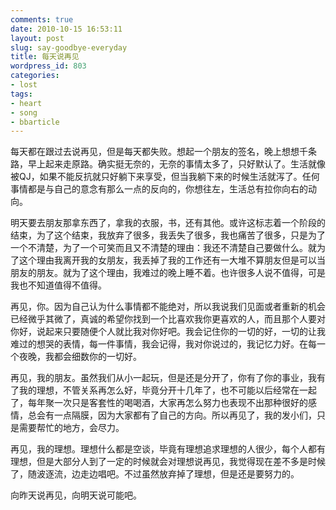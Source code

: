 ```yaml
---
comments: true
date: 2010-10-15 16:53:11
layout: post
slug: say-goodbye-everyday
title: 每天说再见
wordpress_id: 803
categories:
- lost
tags:
- heart
- song
- bbarticle
---
```


每天都在跟过去说再见，但是每天都失败。想起一个朋友的签名，晚上想想千条路，早上起来走原路。确实挺无奈的，无奈的事情太多了，只好默认了。生活就像被QJ，如果不能反抗就只好躺下来享受，但当我躺下来的时候生活就泻了。任何事情都是与自己的意念有那么一点的反向的，你想往左，生活总有拉你向右的动向。

明天要去朋友那拿东西了，拿我的衣服，书，还有其他。或许这标志着一个阶段的结束，为了这个结束，我放弃了很多，我丢失了很多，我也痛苦了很多，只是为了一个不清楚，为了一个可笑而且又不清楚的理由：我还不清楚自己要做什么。就为了这个理由我离开我的女朋友，我丢掉了我的工作还有一大堆不算朋友但是可以当朋友的朋友。就为了这个理由，我难过的晚上睡不着。也许很多人说不值得，可是我也不知道值得不值得。





再见，你。因为自己认为什么事情都不能绝对，所以我说我们见面或者重新的机会已经微乎其微了，真诚的希望你找到一个比喜欢我你更喜欢的人，而且那个人要对你好，说起来只要随便个人就比我对你好吧。我会记住你的一切的好，一切的让我难过的想哭的表情，每一件事情，我会记得，我对你说过的，我记忆力好。在每一个夜晚，我都会细数你的一切好。

再见，我的朋友。虽然我们从小一起玩，但是还是分开了，你有了你的事业，我有了我的理想，不管关系再怎么好，毕竟分开十几年了，也不可能以后经常在一起了，每年聚一次只是客套性的喝喝酒，大家再怎么努力也表现不出那种很好的感情，总会有一点隔膜，因为大家都有了自己的方向。所以再见了，我的发小们，只是需要帮忙的地方，会尽力。

再见，我的理想。理想什么都是空谈，毕竟有理想追求理想的人很少，每个人都有理想，但是大部分人到了一定的时候就会对理想说再见，我觉得现在差不多是时候了，随波逐流，边走边唱吧。不过虽然放弃掉了理想，但是还是要努力的。

向昨天说再见，向明天说可能吧。

